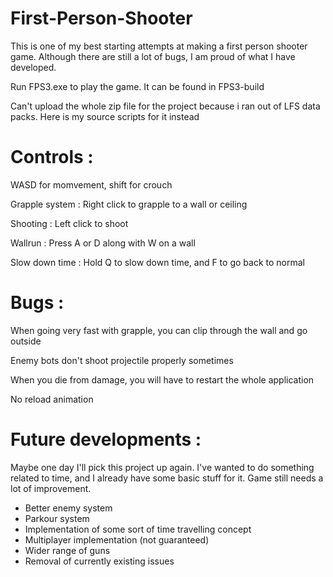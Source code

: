 # First-Person-Shooter
This is one of my best starting attempts at making a first person shooter game. Although there are still a lot of bugs, I am proud of what I have developed. </br>

Run FPS3.exe to play the game. It can be found in FPS3-build

Can't upload the whole zip file for the project because i ran out of LFS data packs. Here is my source scripts for it instead
# Controls : 

WASD for momvement, shift for crouch</br>

Grapple system : Right click to grapple to a wall or ceiling</br>

Shooting : Left click to shoot </br>

Wallrun : Press A or D along with W on a wall</br>

Slow down time : Hold Q to slow down time, and F to go back to normal</br>

# Bugs : 

When going very fast with grapple, you can clip through the wall and go outside</br>

Enemy bots don't shoot projectile properly sometimes</br>

When you die from damage, you will have to restart the whole application</br>

No reload animation</br>

# Future developments : 

Maybe one day I'll pick this project up again. I've wanted to do something related to time, and I already have some basic stuff for it. Game still needs a lot of improvement.

- Better enemy system
- Parkour system
- Implementation of some sort of time travelling concept
- Multiplayer implementation (not guaranteed)
- Wider range of guns
- Removal of currently existing issues
